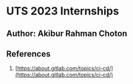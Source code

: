 # UTS 2023 Internships

## Author: Akibur Rahman Choton 



## References 
1. [https://about.gitlab.com/topics/ci-cd/](https://about.gitlab.com/topics/ci-cd/)